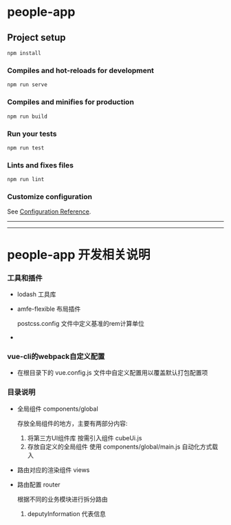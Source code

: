 # people-app

## Project setup
```
npm install
```

### Compiles and hot-reloads for development
```
npm run serve
```

### Compiles and minifies for production
```
npm run build
```

### Run your tests
```
npm run test
```

### Lints and fixes files
```
npm run lint
```

### Customize configuration
See [Configuration Reference](https://cli.vuejs.org/config/).


<hr>
<hr>

# people-app 开发相关说明

### 工具和插件

- lodash 工具库

- amfe-flexible 布局插件

    postcss.config 文件中定义基准的rem计算单位
- 

### vue-cli的webpack自定义配置

- 在根目录下的 vue.config.js 文件中自定义配置用以覆盖默认打包配置项


### 目录说明

- 全局组件  components/global

  存放全局组件的地方，主要有两部分内容:

  1. 将第三方UI组件库 按需引入组件 cubeUi.js 
  2. 存放自定义的全局组件 使用 components/global/main.js 自动化方式载入

- 路由对应的渲染组件 views

- 路由配置 router

    根据不同的业务模块进行拆分路由

    1. deputyInformation 代表信息



